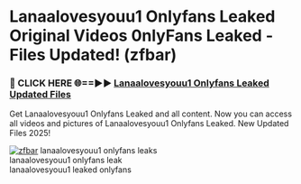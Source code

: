 # Lanaalovesyouu1 Onlyfans Leaked Original Videos 0nlyFans Leaked - Files Updated! (zfbar)

<h3>🔴 CLICK HERE 🌐==►► <a href="https://tinyurl.com/ms9xzufz" rel="nofollow">Lanaalovesyouu1 Onlyfans Leaked Updated Files</a></h3>

Get Lanaalovesyouu1 Onlyfans Leaked and all content. Now you can access all videos and pictures of Lanaalovesyouu1 Onlyfans Leaked. New Updated Files 2025!

[![zfbar](https://i.imgur.com/ppqm5kG.gif)](https://tinyurl.com/ms9xzufz)
lanaalovesyouu1 onlyfans leaks<br>
lanaalovesyouu1 onlyfans leak<br>
lanaalovesyouu1 leaked onlyfans